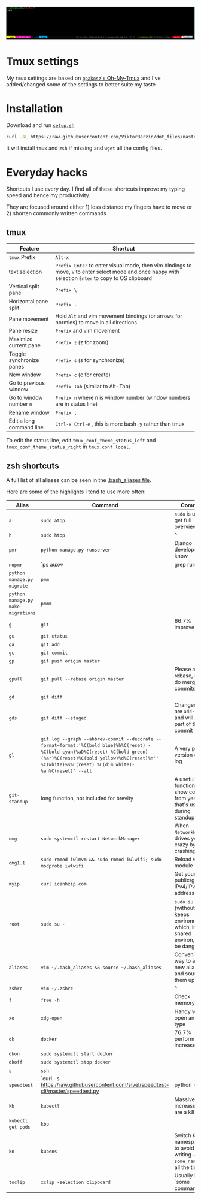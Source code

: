 ![](./images/tmux_zsh.png)

# Tmux settings

My `tmux` settings are based on [`gpakosz`'s Oh-My-Tmux](https://github.com/gpakosz/.tmux) and I've added/changed some of the settings to better suite my taste

# Installation

Download and run [`setup.sh`](https://raw.githubusercontent.com/ViktorBarzin/dot_files/master/setup.sh)

```bash
curl -sL https://raw.githubusercontent.com/ViktorBarzin/dot_files/master/setup.sh | bash
```

It will install `tmux` and `zsh` if missing and `wget` all the config files.


# Everyday hacks
Shortcuts I use every day.
I find all of these shortcuts improve my typing speed and hence my productivity.

They are focused around either 1) less distance my fingers have to move or 2) shorten commonly written commands


## tmux
| Feature                  | Shortcut                                                                                                                                               |
|--------------------------|--------------------------------------------------------------------------------------------------------------------------------------------------------|
| `tmux` Prefix            | `Alt-x`                                                                                                                                                |
| text selection           | `Prefix Enter` to enter visual mode, then vim bindings to move, `V` to enter select mode and once happy with selection `Enter` to copy to OS clipboard |
| Vertical split pane      | `Prefix \`                                                                                                                                             |
| Horizontal pane split    | `Prefix -`                                                                                                                                             |
| Pane movement            | Hold `Alt` and vim movement bindings (or arrows for normies) to move in all directions                                                                 |
| Pane resize              | `Prefix` and vim movement                                                                                                                              |
| Maximize current pane    | `Prefix z` (z for zoom)                                                                                                                                |
| Toggle synchronize panes | `Prefix s` (s for synchronize)                                                                                                                         |
| New window               | `Prefix c` (c for create)                                                                                                                              |
| Go to previous window    | `Prefix Tab` (similar to Alt-Tab)                                                                                                                      |
| Go to window number `n`  | `Prefix n` where n is window number (window numbers are in status line)                                                                                |
| Rename window            | `Prefix ,`                                                                                                                                             |
| Edit a long command line | `Ctrl-x Ctrl-e` , this is more bash-y rather than tmux                                                                                                 |

To edit the status line, edit `tmux_conf_theme_status_left` and `tmux_conf_theme_status_right` in `tmux.conf.local`.

## zsh shortcuts

A full list of all aliases can be seen in the [.bash_aliases file](https://raw.githubusercontent.com/ViktorBarzin/dot_files/master/.bash_aliases).

Here are some of the highlights I tend to use more often:

| Alias                              | Command                                                                                                                                                                                                                                        | Comment                                                                                                         |
|------------------------------------|------------------------------------------------------------------------------------------------------------------------------------------------------------------------------------------------------------------------------------------------|-----------------------------------------------------------------------------------------------------------------|
| `a`                                | `sudo atop`                                                                                                                                                                                                                                    | `sudo` is used to get full overview                                                                             |
| `h`                                | `sudo htop`                                                                                                                                                                                                                                    | ^                                                                                                               |
| `pmr`                              | `python manage.py runserver`                                                                                                                                                                                                                   | Django developers know                                                                                          |
| `nopmr`                            | `ps auxw | grep runserver | awk '{print \$2}' | xargs kill`                                                                                                                                                                                    | Django crashes from time to time but does not release the binded port which prevents from binding to them again |
| `python manage.py migrate`         | `pmm`                                                                                                                                                                                                                                          |                                                                                                                 |
| `python manage.py make migrations` | `pmmm`                                                                                                                                                                                                                                         |                                                                                                                 |
| `g`                                | `git`                                                                                                                                                                                                                                          | 66.7% improvement ;)                                                                                            |
| `gs`                               | `git status`                                                                                                                                                                                                                                   |                                                                                                                 |
| `ga`                               | `git add`                                                                                                                                                                                                                                      |                                                                                                                 |
| `gc`                               | `git commit`                                                                                                                                                                                                                                   |                                                                                                                 |
| `gp`                               | `git push origin master`                                                                                                                                                                                                                       |                                                                                                                 |
| `gpull`                            | `git pull --rebase origin master`                                                                                                                                                                                                              | Please always rebase, don't do merge commits...                                                                 |
| `gd`                               | `git diff`                                                                                                                                                                                                                                     |                                                                                                                 |
| `gds`                              | `git diff --staged`                                                                                                                                                                                                                            | Changes that are `add`-ed and will be part of the commit                                                        |
| `gl`                               | `git log --graph --abbrev-commit --decorate --format=format:'%C(bold blue)%h%C(reset) - %C(bold cyan)%aD%C(reset) %C(bold green)(%ar)%C(reset)%C(bold yellow)%d%C(reset)%n''          %C(white)%s%C(reset) %C(dim white)- %an%C(reset)' --all` | A very pretty version of git log                                                                                |
| `git-standup`                      | long function, not included for brevity                                                                                                                                                                                                        | A useful git function to show commits from yesterday that's useful during standups                              |
| `omg`                              | `sudo systemctl restart NetworkManager`                                                                                                                                                                                                        | When `NetworkManager` drives you crazy by crashing often                                                        |
| `omg1.1`                           | `sudo rmmod iwlmvm && sudo rmmod iwlwifi; sudo modprobe iwlwifi`                                                                                                                                                                               | Reload wifi module                                                                                              |
| `myip`                             | `curl icanhzip.com`                                                                                                                                                                                                                            | Get your public/global IPv4/IPv6 address                                                                        |
| `root`                             | `sudo su -`                                                                                                                                                                                                                                    | `sudo su` (without the `-`) keeps environment which, in a shared environ, can be dangerous                      |
| `aliases`                          | `vim ~/.bash_aliases && source ~/.bash_aliases`                                                                                                                                                                                                | Convenient way to add new aliases and source them upon exit                                                     |
| `zshrc`                            | `vim ~/.zshrc`                                                                                                                                                                                                                                 | ^                                                                                                               |
| `f`                                | `free -h`                                                                                                                                                                                                                                      | Check memory usage                                                                                              |
| `xo`                               | `xdg-open`                                                                                                                                                                                                                                     | Handy way to open any file type                                                                                 |
| `dk`                               | `docker`                                                                                                                                                                                                                                       | 76.7% performance increase ;)                                                                                   |
| `dkon`                             | `sudo systemctl start docker`                                                                                                                                                                                                                  |                                                                                                                 |
| `dkoff`                            | `sudo systemctl stop docker`                                                                                                                                                                                                                   |                                                                                                                 |
| `s`                                | `ssh`                                                                                                                                                                                                                                          |                                                                                                                 |
| `speedtest`                        | `curl -s https://raw.githubusercontent.com/sivel/speedtest-cli/master/speedtest.py |python -`                                                                                                                                                  | speed test without needing the package installed locally                                                        |
| `kb`                               | `kubectl`                                                                                                                                                                                                                                      | Massive perf increase if you are a k8s user                                                                     |
| `kubectl get pods`                 | `kbp`                                                                                                                                                                                                                                          |                                                                                                                 |
| `kn`                               | `kubens`                                                                                                                                                                                                                                       | Switch k8s namespaces to avoid writing `-n some_namespace` all the time                                         |
| `toclip`                           | `xclip -selection clipboard`                                                                                                                                                                                                                   | Usually I do `some command | toclip` to get the output to clipboard                                             |
